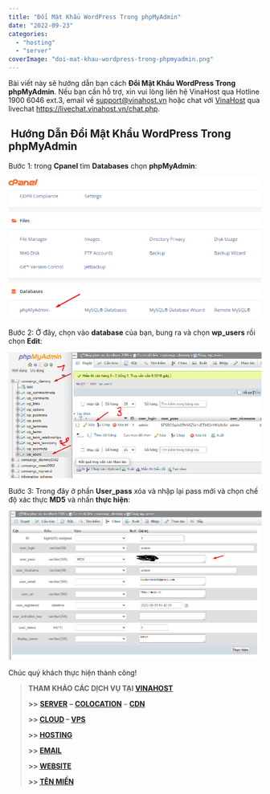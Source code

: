 ```yaml
---
title: "Đổi Mật Khẩu WordPress Trong phpMyAdmin"
date: "2022-09-23"
categories: 
  - "hosting"
  - "server"
coverImage: "doi-mat-khau-wordpress-trong-phpmyadmin.png"
---
```


Bài viết này sẽ hướng dẫn bạn cách **Đổi Mật Khẩu WordPress Trong phpMyAdmin**. Nếu bạn cần hỗ trợ, xin vui lòng liên hệ VinaHost qua Hotline 1900 6046 ext.3, email về support@vinahost.vn hoặc chat với [VinaHost](https://blog.vinahost.vn/) qua livechat https://livechat.vinahost.vn/chat.php.

##  Hướng Dẫn Đổi Mật Khẩu WordPress Trong phpMyAdmin

Bước 1: trong **Cpanel** tìm **Databases** chọn **phpMyAdmin**:

![phpMyAdmin](images/doi-mat-khau-wordpress-trong-phpmyadmin-1.png)

Bước 2: Ở đây, chọn vào **database** của bạn, bung ra và chọn **wp\_users** rồi chọn **Edit**:

![](images/doi-mat-khau-wordpress-trong-phpmyadmin-2.png)

Bước 3: Trong đây ở phần **User\_pass** xóa và nhập lại pass mới và chọn chế độ xác thực **MD5** và nhấn **thực hiện**:

![](images/doi-mat-khau-wordpress-trong-phpmyadmin-3.png)

Chúc quý khách thực hiện thành công!

> **THAM KHẢO CÁC DỊCH VỤ TẠI [VINAHOST](https://vinahost.vn/)**
> 
> **\>>** [**SERVER**](https://vinahost.vn/thue-may-chu-rieng/) **–** [**COLOCATION**](https://vinahost.vn/colocation.html) – [**CDN**](https://vinahost.vn/dich-vu-cdn-chuyen-nghiep)
> 
> **\>> [CLOUD](https://vinahost.vn/cloud-server-gia-re/) – [VPS](https://vinahost.vn/vps-ssd-chuyen-nghiep/)**
> 
> **\>> [HOSTING](https://vinahost.vn/wordpress-hosting)**
> 
> **\>> [EMAIL](https://vinahost.vn/email-hosting)**
> 
> **\>> [WEBSITE](http://vinawebsite.vn/)**
> 
> **\>> [TÊN MIỀN](https://vinahost.vn/ten-mien-gia-re/)**
